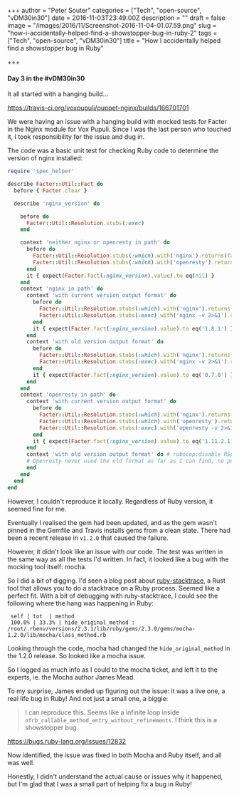 +++
author = "Peter Souter"
categories = ["Tech", "open-source", "vDM30in30"]
date = 2016-11-03T23:49:00Z
description = ""
draft = false
image = "/images/2016/11/Screenshot-2016-11-04-01.07.59.png"
slug = "how-i-accidentally-helped-find-a-showstopper-bug-in-ruby-2"
tags = ["Tech", "open-source", "vDM30in30"]
title = "How I accidentally helped find a showstopper bug in Ruby"

+++

#### Day 3 in the #vDM30in30

It all started with a hanging build...

https://travis-ci.org/voxpupuli/puppet-nginx/builds/166701701

We were having an issue with a hanging build with mocked tests for Facter in the Nginx module for Vox Pupuli. Since I was the last person who touched it, I took responsibility for the issue and dug in.

The code was a basic unit test for checking Ruby code to determine the version of nginx installed:

```ruby
require 'spec_helper'

describe Facter::Util::Fact do
  before { Facter.clear }

  describe 'nginx_version' do

    before do
      Facter::Util::Resolution.stubs(:exec)
    end

    context 'neither nginx or openresty in path' do
      before do
        Facter::Util::Resolution.stubs(:which).with('nginx').returns(false)
        Facter::Util::Resolution.stubs(:which).with('openresty').returns(false)
      end
      it { expect(Facter.fact(:nginx_version).value).to eq(nil) }
    end
    context 'nginx in path' do
      context 'with current version output format' do
        before do
          Facter::Util::Resolution.stubs(:which).with('nginx').returns(true)
          Facter::Util::Resolution.stubs(:exec).with('nginx -v 2>&1').returns('nginx version: nginx/1.8.1')
        end
        it { expect(Facter.fact(:nginx_version).value).to eq('1.8.1') }
      end
      context 'with old version output format' do
        before do
          Facter::Util::Resolution.stubs(:which).with('nginx').returns(true)
          Facter::Util::Resolution.stubs(:exec).with('nginx -v 2>&1').returns('nginx: nginx version: nginx/0.7.0')
        end
        it { expect(Facter.fact(:nginx_version).value).to eq('0.7.0') }
      end
    end
    context 'openresty in path' do
      context 'with current version output format' do
        before do
          Facter::Util::Resolution.stubs(:which).with('nginx').returns(false)
          Facter::Util::Resolution.stubs(:which).with('openresty').returns(true)
          Facter::Util::Resolution.stubs(:exec).with('openresty -v 2>&1').returns('nginx version: openresty/1.11.2.1')
        end
        it { expect(Facter.fact(:nginx_version).value).to eq('1.11.2.1') }
      end
      context 'with old version output format' do # rubocop:disable RSpec/EmptyExampleGroup
      # Openresty never used the old format as far as I can find, no point testing
      end
    end
  end
end
```

However, I couldn't reproduce it locally. Regardless of Ruby version, it seemed fine for me.

Eventually I realised the gem had been updated, and as the gem wasn't pinned in the Gemfile and Travis installs gems from a clean state. There had been a recent release in `v1.2.0` that caused the failure.

However, it didn't look like an issue with our code. The test was written in the same way as all the tests I'd written. In fact, it looked like a bug with the mocking tool itself: mocha.

So I did a bit of digging. I'd seen a blog post about 
[ruby-stacktrace](https://github.com/jvns/ruby-stacktrace), a Rust tool that allows you to do a stacktrace on a Ruby process. Seemed like a perfect fit. With a bit of debugging with ruby-stacktrace, I could see the following where the hang was happening in Ruby:

```
 self | tot  | method
 100.0% | 33.3% | hide_original_method : /root/.rbenv/versions/2.3.1/lib/ruby/gems/2.3.0/gems/mocha-1.2.0/lib/mocha/class_method.rb
```

Looking through the code, mocha had changed the `hide_original_method` in the 1.2.0 release. So looked like a mocha issue.

So I logged as much info as I could to the mocha ticket, and left it to the experts, ie. the Mocha author James Mead.

To my surprise, James ended up figuring out the issue: it was a live one, a real life bug in Ruby! And not just a small one, a biggie:

> I can reproduce this. Seems like a infinite loop inside `ofrb_callable_method_entry_without_refinements`. I think this is a showstopper bug.

https://bugs.ruby-lang.org/issues/12832

Now identified, the issue was fixed in both Mocha and Ruby itself, and all was well. 

Honestly, I didn't understand the actual cause or issues why it happened, but I'm glad that I was a small part of helping fix a bug in Ruby!